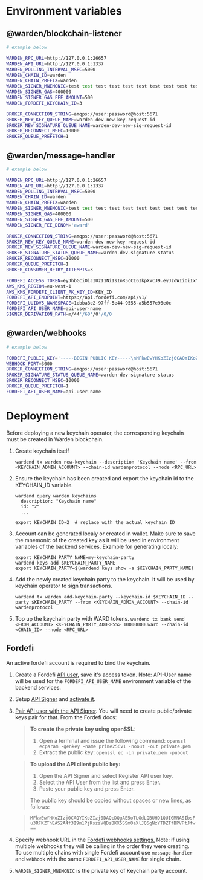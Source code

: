 # Environment variables

## @warden/blockchain-listener

```bash
# example below

WARDEN_RPC_URL=http://127.0.0.1:26657
WARDEN_API_URL=http://127.0.0.1:1337
WARDEN_POLLING_INTERVAL_MSEC=5000
WARDEN_CHAIN_ID=warden
WARDEN_CHAIN_PREFIX=warden
WARDEN_SIGNER_MNEMONIC=test test test test test test test test test test test test test test test test test test test test test test test test
WARDEN_SIGNER_GAS=400000
WARDEN_SIGNER_GAS_FEE_AMOUNT=500
WARDEN_FORDEFI_KEYCHAIN_ID=3

BROKER_CONNECTION_STRING=amqps://user:password@host:5671
BROKER_NEW_KEY_QUEUE_NAME=warden-dev-new-key-request-id
BROKER_NEW_SIGNATURE_QUEUE_NAME=warden-dev-new-sig-request-id
BROKER_RECONNECT_MSEC=10000
BROKER_QUEUE_PREFETCH=1
```

## @warden/message-handler

```bash
# example below

WARDEN_RPC_URL=http://127.0.0.1:26657
WARDEN_API_URL=http://127.0.0.1:1337
WARDEN_POLLING_INTERVAL_MSEC=5000
WARDEN_CHAIN_ID=warden
WARDEN_CHAIN_PREFIX=warden
WARDEN_SIGNER_MNEMONIC=test test test test test test test test test test test test test test test test test test test test test test test test
WARDEN_SIGNER_GAS=400000
WARDEN_SIGNER_GAS_FEE_AMOUNT=500
WARDEN_SIGNER_FEE_DENOM='award'

BROKER_CONNECTION_STRING=amqps://user:password@host:5671
BROKER_NEW_KEY_QUEUE_NAME=warden-dev-new-key-request-id
BROKER_NEW_SIGNATURE_QUEUE_NAME=warden-dev-new-sig-request-id
BROKER_SIGNATURE_STATUS_QUEUE_NAME=warden-dev-signature-status
BROKER_RECONNECT_MSEC=10000
BROKER_QUEUE_PREFETCH=1
BROKER_CONSUMER_RETRY_ATTEMPTS=3

FORDEFI_ACCESS_TOKEN=eyJhbGciOiJIUzI1NiIsInR5cCI6IkpXVCJ9.eyJzdWIiOiIxMjM0NTY3ODkwIiwibmFtZSI6IlRlc3QiLCJpYXQiOjE1MTYyMzkwMjJ9.r2tIfSQyjfh-s0S3IXibZ5ftEeqK7_KfkXPuPBkfFm8
AWS_KMS_REGION=eu-west-1
AWS_KMS_FORDEFI_CLIENT_PK_KEY_ID=KEY_ID
FORDEFI_API_ENDPOINT=https://api.fordefi.com/api/v1/
FORDEFI_UUIDV5_NAMESPACE=1ebba8e2-97ff-5e44-9555-a5b557e96e0c
FORDEFI_API_USER_NAME=api-user-name
SIGNER_DERIVATION_PATH=m/44'/60'/0'/0/0
```

## @warden/webhooks

```bash
# example below

FORDEFI_PUBLIC_KEY='-----BEGIN PUBLIC KEY-----\nMFkwEwYHKoZIzj0CAQYIKoZIzj0DAQcDQgAEQJ0NeDYQqqeCvgDofFsgtgaxk+dx\nybi63YGJwHz8Ebx7YQrmwNWnW3bG65E8wGHqZECjuaK2GKHbZx1EV2ws9A==\n-----END PUBLIC KEY-----'
WEBHOOK_PORT=3000
BROKER_CONNECTION_STRING=amqps://user:password@host:5671
BROKER_SIGNATURE_STATUS_QUEUE_NAME=warden-dev-signature-status
BROKER_RECONNECT_MSEC=10000
BROKER_QUEUE_PREFETCH=1
FORDEFI_API_USER_NAME=api-user-name
```

# Deployment

Before deploying a new keychain operator, the corresponding keychain must be created in Warden blockchain.

1. Create keychain itself

   `wardend tx warden new-keychain --description 'Keychain name' --from <KEYCHAIN_ADMIN_ACCOUNT> --chain-id wardenprotocol --node <RPC_URL>`

2. Ensure the keychain has been created and export the keychain id to the KEYCHAIN_ID variable.

   ```
   wardend query warden keychains
     description: "Keychain name"
     id: "2"
     ...

   export KEYCHAIN_ID=2  # replace with the actual keychain ID
   ```

3. Account can be generated localy or created in wallet. Make sure to save the mnemonic of the created key as it will be
   used in environment variables of the backend services. Example for generating localy:
   ```
   export KEYCHAIN_PARTY_NAME=my-keychain-party
   wardend keys add $KEYCHAIN_PARTY_NAME
   export KEYCHAIN_PARTY=$(wardend keys show -a $KEYCHAIN_PARTY_NAME)
   ```
4. Add the newly created keychain party to the keychain. It will be used by keychain operator to sign transactions.

   `wardend tx warden add-keychain-party --keychain-id $KEYCHAIN_ID --party $KEYCHAIN_PARTY --from <KEYCHAIN_ADMIN_ACCOUNT> --chain-id wardenprotocol`

5. Top up the keychain party with WARD tokens.
   `wardend tx bank send <FROM_ACCOUNT> <KEYCHAIN_PARTY_ADDRESS> 10000000uward --chain-id <CHAIN_ID> --node <RPC_URL>`

## Fordefi

An active fordefi account is required to bind the keychain.

1. Create a Fordefi [API user](https://docs.fordefi.com/reference/authentication#create-an-api-user-and-token), save
   it's access token. Note: API-User name will be used for the `FORDEFI_API_USER_NAME` environment variable of the
   backend services.
2. Setup [API Signer](https://docs.fordefi.com/reference/set-up-an-api-signer) and
   [activate it](https://docs.fordefi.com/reference/activate-api-signer).
3. [Pair API user with the API Signer](https://docs.fordefi.com/reference/pair-an-api-client-with-the-api-signer). You
   will need to create public/private keys pair for that. From the Fordefi docs:

   > **To create the private key using openSSL:**
   >
   > 1. Open a terminal and issue the following command:
   >    `openssl ecparam -genkey -name prime256v1 -noout -out private.pem`
   > 2. Extract the public key: `openssl ec -in private.pem -pubout`

   > **To upload the API client public key:**
   >
   > 1. Open the API Signer and select Register API user key.
   > 2. Select the API User from the list and press Enter.
   > 3. Paste your public key and press Enter.
   >
   > The public key should be copied without spaces or new lines, as follows:

   > `MFkwEwYHKoZIzj0CAQYIKoZIzj0DAQcDQgAE5oTLGdLQBUHO1QUIGMNASIbsFu3RFKZThEAS2A4f3I9m1PjKszzVQDsBKX5SSm0aXlJQ5gNzYTDZTfBPVPtJfw==`

4. Specify webhook URL in the [Fordefi webhooks settings.](https://docs.fordefi.com/reference/webhooks) Note: if using
   multiple webhooks they will be calling in the order they were creating. To use multiple chains with single Fordefi
   account use `message-handler` and `webhook` with the same `FORDEFI_API_USER_NAME` for single chain.
5. `WARDEN_SIGNER_MNEMONIC` is the private key of Keychain party account.
